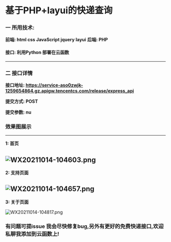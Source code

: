 # 基于PHP+layui的快递查询

### 一 所用技术:

****前端: html css JavaScript jquery layui****
****后端: PHP****

#### 接口: 利用Python 部署在云函数

****
### 二 接口详情

**接口地址: https://service-aso0zwjk-1259654864.gz.apigw.tencentcs.com/release/express_api**

**提交方式: POST**

**提交参数: nu**

### 效果图展示

---
**1: 首页**

![WX20211014-104603.png](https://i.loli.net/2021/10/14/onIhk3DStuNYlpR.png)
---
**2: 支持页面**

![WX20211014-104657.png](https://i.loli.net/2021/10/14/ILowsJSjfkOnMWQ.png)
---
**3: 关于页面**

![WX20211014-104817.png](https://i.loli.net/2021/10/14/NuKyULFmgS21YrB.png)

### 有问题可提issue 我会尽快修复bug,另外有更好的免费快递接口,欢迎私聊我添加到云函数上!